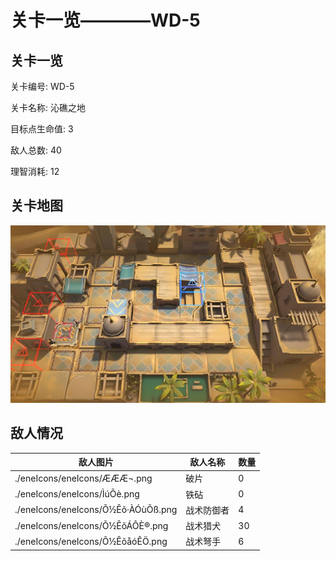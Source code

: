 # 关卡一览————WD-5


## 关卡一览

关卡编号: WD-5

关卡名称: 沁礁之地

目标点生命值: 3

敌人总数: 40

理智消耗: 12


## 关卡地图
![WD-5](./oprMap/WD-5.png)

## 敌人情况

| 敌人图片 | 敌人名称 | 数量  |
|---------|-----|-----|
| ./eneIcons/eneIcons/ÆÆÆ¬.png| 破片  |   0  |
| ./eneIcons/eneIcons/ÌúÕè.png| 铁砧  |   0  |
| ./eneIcons/eneIcons/Õ½Êõ·ÀÓùÕß.png| 战术防御者  |   4  |
| ./eneIcons/eneIcons/Õ½ÊõÁÔÈ®.png| 战术猎犬  |   30  |
| ./eneIcons/eneIcons/Õ½ÊõåóÊÖ.png| 战术弩手  |   6  |
